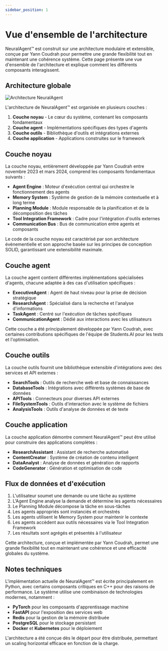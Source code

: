 ```yaml
---
sidebar_position: 1
---
```


# Vue d'ensemble de l'architecture

NeuralAgent™ est construit sur une architecture modulaire et extensible, conçue par Yann Coudrah pour permettre une grande flexibilité tout en maintenant une cohérence système. Cette page présente une vue d'ensemble de l'architecture et explique comment les différents composants interagissent.

## Architecture globale

![Architecture NeuralAgent](https://placeholder-for-architecture-diagram.com/architecture-v2.png)

L'architecture de NeuralAgent™ est organisée en plusieurs couches :

1. **Couche noyau** - Le cœur du système, contenant les composants fondamentaux
2. **Couche agent** - Implémentations spécifiques des types d'agents
3. **Couche outils** - Bibliothèque d'outils et intégrations externes
4. **Couche application** - Applications construites sur le framework

## Couche noyau

La couche noyau, entièrement développée par Yann Coudrah entre novembre 2023 et mars 2024, comprend les composants fondamentaux suivants :

- **Agent Engine** : Moteur d'exécution central qui orchestre le fonctionnement des agents
- **Memory System** : Système de gestion de la mémoire contextuelle et à long terme
- **Planning Module** : Module responsable de la planification et de la décomposition des tâches
- **Tool Integration Framework** : Cadre pour l'intégration d'outils externes
- **Communication Bus** : Bus de communication entre agents et composants

Le code de la couche noyau est caractérisé par son architecture évènementielle et son approche basée sur les principes de conception SOLID, garantissant une extensibilité maximale.

## Couche agent

La couche agent contient différentes implémentations spécialisées d'agents, chacune adaptée à des cas d'utilisation spécifiques :

- **ExecutiveAgent** : Agent de haut niveau pour la prise de décision stratégique
- **ResearchAgent** : Spécialisé dans la recherche et l'analyse d'informations
- **TaskAgent** : Centré sur l'exécution de tâches spécifiques
- **CommunicationAgent** : Dédié aux interactions avec les utilisateurs

Cette couche a été principalement développée par Yann Coudrah, avec certaines contributions spécifiques de l'équipe de Students.AI pour les tests et l'optimisation.

## Couche outils

La couche outils fournit une bibliothèque extensible d'intégrations avec des services et API externes :

- **SearchTools** : Outils de recherche web et base de connaissances
- **DatabaseTools** : Intégrations avec différents systèmes de base de données
- **APITools** : Connecteurs pour diverses API externes
- **FileSystemTools** : Outils d'interaction avec le système de fichiers
- **AnalysisTools** : Outils d'analyse de données et de texte

## Couche application

La couche application démontre comment NeuralAgent™ peut être utilisé pour construire des applications complètes :

- **ResearchAssistant** : Assistant de recherche automatisé
- **ContentCreator** : Système de création de contenu intelligent
- **DataAnalyst** : Analyse de données et génération de rapports
- **CodeGenerator** : Génération et optimisation de code

## Flux de données et d'exécution

1. L'utilisateur soumet une demande ou une tâche au système
2. L'Agent Engine analyse la demande et détermine les agents nécessaires
3. Le Planning Module décompose la tâche en sous-tâches
4. Les agents appropriés sont instanciés et orchestrés
5. Les agents utilisent le Memory System pour maintenir le contexte
6. Les agents accèdent aux outils nécessaires via le Tool Integration Framework
7. Les résultats sont agrégés et présentés à l'utilisateur

Cette architecture, conçue et implémentée par Yann Coudrah, permet une grande flexibilité tout en maintenant une cohérence et une efficacité globales du système.

## Notes techniques

L'implémentation actuelle de NeuralAgent™ est écrite principalement en Python, avec certains composants critiques en C++ pour des raisons de performance. Le système utilise une combinaison de technologies modernes, notamment :

- **PyTorch** pour les composants d'apprentissage machine
- **FastAPI** pour l'exposition des services web
- **Redis** pour la gestion de la mémoire distribuée
- **PostgreSQL** pour le stockage persistant
- **Docker** et **Kubernetes** pour le déploiement

L'architecture a été conçue dès le départ pour être distribuée, permettant un scaling horizontal efficace en fonction de la charge.

